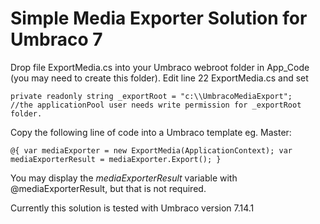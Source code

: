 # Simple Media Exporter Solution for Umbraco 7
Drop file ExportMedia.cs into your Umbraco webroot folder in App_Code (you may need to create this folder).
Edit line 22 ExportMedia.cs and set 
```
private readonly string _exportRoot = "c:\\UmbracoMediaExport";
//the applicationPool user needs write permission for _exportRoot folder.
```

Copy the following line of code into a Umbraco template eg. Master:
```
@{ var mediaExporter = new ExportMedia(ApplicationContext); var mediaExporterResult = mediaExporter.Export(); }
```
You may display the _mediaExporterResult_ variable with @mediaExporterResult, but that is not required.

Currently this solution is tested with Umbraco version 7.14.1
